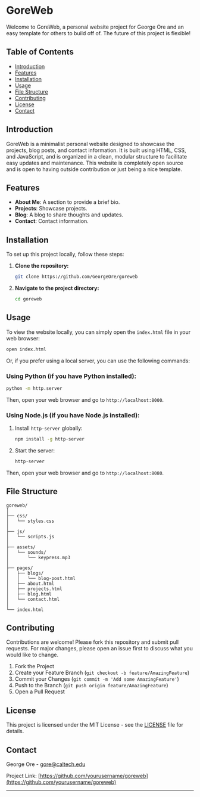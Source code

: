 # GoreWeb

Welcome to GoreWeb, a personal website project for George Ore and an easy template for others to build off of. The future of this project is flexible!

## Table of Contents

- [Introduction](#introduction)
- [Features](#features)
- [Installation](#installation)
- [Usage](#usage)
- [File Structure](#file-structure)
- [Contributing](#contributing)
- [License](#license)
- [Contact](#contact)

## Introduction

GoreWeb is a minimalist personal website designed to showcase the projects, blog posts, and contact information. It is built using HTML, CSS, and JavaScript, and is organized in a clean, modular structure to facilitate easy updates and maintenance. This website is completely open source and is open to having outside contribution or just being a nice template.

## Features

- **About Me**: A section to provide a brief bio.
- **Projects**: Showcase projects.
- **Blog**: A blog to share thoughts and updates.
- **Contact**: Contact information.

## Installation

To set up this project locally, follow these steps:

1. **Clone the repository:**

    ```bash
    git clone https://github.com/GeorgeOre/goreweb
    ```

2. **Navigate to the project directory:**

    ```bash
    cd goreweb
    ```

## Usage

To view the website locally, you can simply open the `index.html` file in your web browser:

```bash
open index.html
```

Or, if you prefer using a local server, you can use the following commands:

### Using Python (if you have Python installed):

```bash
python -m http.server
```

Then, open your web browser and go to `http://localhost:8000`.

### Using Node.js (if you have Node.js installed):

1. Install `http-server` globally:

    ```bash
    npm install -g http-server
    ```

2. Start the server:

    ```bash
    http-server
    ```

Then, open your web browser and go to `http://localhost:8080`.

## File Structure

```
goreweb/
│
├── css/
│   └── styles.css
│
├── js/
│   └── scripts.js
│
├── assets/
│   └── sounds/
│       └── keypress.mp3
│
├── pages/
│   ├── blogs/
│   │   └── blog-post.html
│   ├── about.html
│   ├── projects.html
│   ├── blog.html
│   └── contact.html
│
└── index.html
```

## Contributing

Contributions are welcome! Please fork this repository and submit pull requests. For major changes, please open an issue first to discuss what you would like to change.

1. Fork the Project
2. Create your Feature Branch (`git checkout -b feature/AmazingFeature`)
3. Commit your Changes (`git commit -m 'Add some AmazingFeature'`)
4. Push to the Branch (`git push origin feature/AmazingFeature`)
5. Open a Pull Request

## License

This project is licensed under the MIT License - see the [LICENSE](LICENSE) file for details.

## Contact

George Ore - gore@caltech.edu

Project Link: [https://github.com/yourusername/goreweb](https://github.com/yourusername/goreweb)

---
